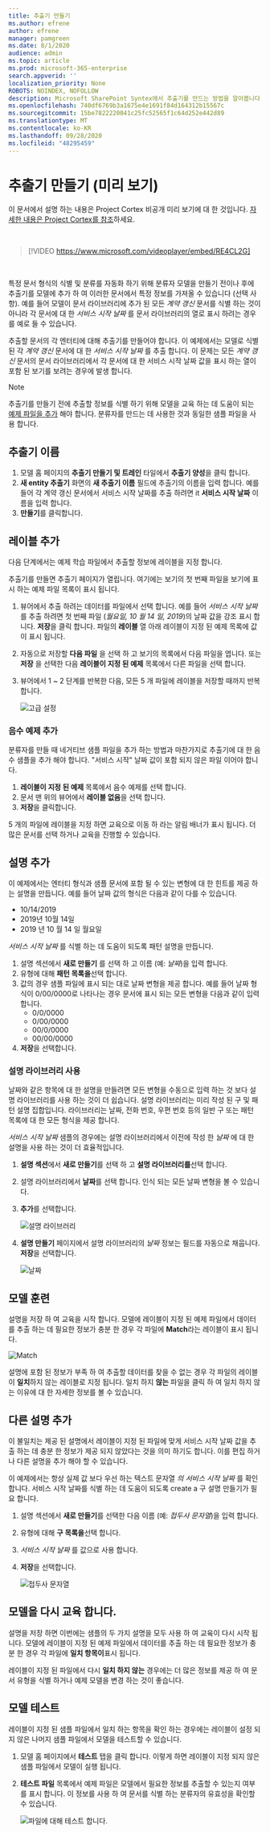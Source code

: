 ```yaml
---
title: 추출기 만들기
ms.author: efrene
author: efrene
manager: pamgreen
ms.date: 8/1/2020
audience: admin
ms.topic: article
ms.prod: microsoft-365-enterprise
search.appverid: ''
localization_priority: None
ROBOTS: NOINDEX, NOFOLLOW
description: Microsoft SharePoint Syntex에서 추출기를 만드는 방법을 알아봅니다.
ms.openlocfilehash: 740df6769b3a1675e4e1691f84d164312b15567c
ms.sourcegitcommit: 15be7822220041c25fc52565f1c64d252e442d89
ms.translationtype: MT
ms.contentlocale: ko-KR
ms.lasthandoff: 09/28/2020
ms.locfileid: "48295459"
---
```

# <a name="create-an-extractor-preview"></a>추출기 만들기 (미리 보기)

이 문서에서 설명 하는 내용은 Project Cortex 비공개 미리 보기에 대 한 것입니다. [자세한 내용은 Project Cortex를 참조](https://aka.ms/projectcortex)하세요.

</br>

> [!VIDEO https://www.microsoft.com/videoplayer/embed/RE4CL2G]

</br> 

특정 문서 형식의 식별 및 분류를 자동화 하기 위해 분류자 모델을 만들기 전이나 후에 추출기를 모델에 추가 하 여 이러한 문서에서 특정 정보를 가져올 수 있습니다 (선택 사항). 예를 들어 모델이 문서 라이브러리에 추가 된 모든 *계약 갱신* 문서를 식별 하는 것이 아니라 각 문서에 대 한 *서비스 시작 날짜* 를 문서 라이브러리의 열로 표시 하려는 경우를 예로 들 수 있습니다.

추출할 문서의 각 엔터티에 대해 추출기를 만들어야 합니다. 이 예제에서는 모델로 식별 된 각 *계약 갱신* 문서에 대 한 *서비스 시작 날짜* 를 추출 합니다. 이 문제는 모든 *계약 갱신* 문서의 문서 라이브러리에서 각 문서에 대 한 서비스 시작 날짜 값을 표시 하는 열이 포함 된 보기를 보려는 경우에 발생 합니다.

> [!NOTE]
> 추출기를 만들기 전에 추출할 정보를 식별 하기 위해 모델을 교육 하는 데 도움이 되는 [예제 파일을 추가](https://docs.microsoft.com/microsoft-365/contentunderstanding/create-a-classifier#add-your-example-files) 해야 합니다. 분류자를 만드는 데 사용한 것과 동일한 샘플 파일을 사용 합니다.

## <a name="name-your-extractor"></a>추출기 이름

1. 모델 홈 페이지의 **추출기 만들기 및 트레인** 타일에서 **추출기 양성**을 클릭 합니다.
2. **새 entity 추출기** 화면의 **새 추출기 이름** 필드에 추출기의 이름을 입력 합니다. 예를 들어 각 계약 갱신 문서에서 서비스 시작 날짜를 추출 하려면 it **서비스 시작 날짜** 이름을 입력 합니다.
3. **만들기**를 클릭합니다.

## <a name="add-a-label"></a>레이블 추가

다음 단계에서는 예제 학습 파일에서 추출할 정보에 레이블을 지정 합니다.

추출기를 만들면 추출기 페이지가 열립니다. 여기에는 보기의 첫 번째 파일을 보기에 표시 하는 예제 파일 목록이 표시 됩니다.

1. 뷰어에서 추출 하려는 데이터를 파일에서 선택 합니다. 예를 들어 *서비스 시작 날짜*를 추출 하려면 첫 번째 파일 (*월요일, 10 월 14 일, 2019*)의 날짜 값을 강조 표시 합니다. **저장**을 클릭 합니다.  파일의 **레이블** 열 아래 레이블이 지정 된 예제 목록에 값이 표시 됩니다.
2. 자동으로 저장할 **다음 파일** 을 선택 하 고 보기의 목록에서 다음 파일을 엽니다. 또는 **저장** 을 선택한 다음 **레이블이 지정 된 예제** 목록에서 다른 파일을 선택 합니다.
3. 뷰어에서 1 ~ 2 단계를 반복한 다음, 모든 5 개 파일에 레이블을 저장할 때까지 반복 합니다.

    ![고급 설정](../media/content-understanding/select-service-start-date.png) 

### <a name="add-a-negative-example"></a>음수 예제 추가

분류자를 만들 때 네거티브 샘플 파일을 추가 하는 방법과 마찬가지로 추출기에 대 한 음수 샘플을 추가 해야 합니다. "서비스 시작" 날짜 값이 포함 되지 않은 파일 이어야 합니다.

1. **레이블이 지정 된 예제** 목록에서 음수 예제를 선택 합니다.
2. 문서 맨 위의 뷰어에서 **레이블 없음**을 선택 합니다.
3. **저장**을 클릭합니다.
 
5 개의 파일에 레이블을 지정 하면 교육으로 이동 하 라는 알림 배너가 표시 됩니다. 더 많은 문서를 선택 하거나 교육을 진행할 수 있습니다. 

## <a name="add-an-explanation"></a>설명 추가

이 예제에서는 엔터티 형식과 샘플 문서에 포함 될 수 있는 변형에 대 한 힌트를 제공 하는 설명을 만듭니다. 예를 들어 날짜 값의 형식은 다음과 같이 다를 수 있습니다.
- 10/14/2019
- 2019년 10월 14일
- 2019 년 10 월 14 일 월요일
 

*서비스 시작 날짜* 를 식별 하는 데 도움이 되도록 패턴 설명을 만듭니다.

1. 설명 섹션에서 **새로 만들기** 를 선택 하 고 이름 (예: *날짜*)을 입력 합니다.
2. 유형에 대해 **패턴 목록을**선택 합니다.
3. 값의 경우 샘플 파일에 표시 되는 대로 날짜 변형을 제공 합니다. 예를 들어 날짜 형식이 0/00/0000로 나타나는 경우 문서에 표시 되는 모든 변형을 다음과 같이 입력 합니다.
    - 0/0/0000
    - 0/00/0000
    - 00/0/0000
    - 00/00/0000
4. **저장**을 선택합니다.

### <a name="use-the-explanation-library"></a>설명 라이브러리 사용

날짜와 같은 항목에 대 한 설명을 만들려면 모든 변형을 수동으로 입력 하는 것 보다 설명 라이브러리를 사용 하는 것이 더 쉽습니다. 설명 라이브러리는 미리 작성 된 구 및 패턴 설명 집합입니다. 라이브러리는 날짜, 전화 번호, 우편 번호 등의 일반 구 또는 패턴 목록에 대 한 모든 형식을 제공 합니다. 

*서비스 시작 날짜* 샘플의 경우에는 설명 라이브러리에서 이전에 작성 한 *날짜* 에 대 한 설명을 사용 하는 것이 더 효율적입니다.

1. **설명 섹션**에서 **새로 만들기**를 선택 하 고 **설명 라이브러리를**선택 합니다.
2. 설명 라이브러리에서 **날짜**를 선택 합니다. 인식 되는 모든 날짜 변형을 볼 수 있습니다.
3. **추가**를 선택합니다.</br>

    ![설명 라이브러리](../media/content-understanding/explanation-library.png) 

4. **설명 만들기** 페이지에서 설명 라이브러리의 *날짜* 정보는 필드를 자동으로 채웁니다. **저장**을 선택합니다.</br>

    ![날짜](../media/content-understanding/date-explanation-library.png) 

## <a name="train-the-model"></a>모델 훈련 

설명을 저장 하 여 교육을 시작 합니다. 모델에 레이블이 지정 된 예제 파일에서 데이터를 추출 하는 데 필요한 정보가 충분 한 경우 각 파일에 **Match**라는 레이블이 표시 됩니다.  

![Match](../media/content-understanding/match2.png) 

설명에 포함 된 정보가 부족 하 여 추출할 데이터를 찾을 수 없는 경우 각 파일의 레이블이 **일치**하지 않는 레이블로 지정 됩니다. 일치 하지 **않는** 파일을 클릭 하 여 일치 하지 않는 이유에 대 한 자세한 정보를 볼 수 있습니다.


## <a name="add-another-explanation"></a>다른 설명 추가

이 불일치는 제공 된 설명에서 레이블이 지정 된 파일에 맞게 서비스 시작 날짜 값을 추출 하는 데 충분 한 정보가 제공 되지 않았다는 것을 의미 하기도 합니다. 이를 편집 하거나 다른 설명을 추가 해야 할 수 있습니다.

이 예제에서는 항상 실제 값 보다 우선 하는 텍스트 문자열 *의 서비스 시작 날짜* 를 확인 합니다. 서비스 시작 날짜를 식별 하는 데 도움이 되도록 create a 구 설명 만들기가 필요 합니다.

1. 설명 섹션에서 **새로 만들기**를 선택한 다음 이름 (예: *접두사 문자열*)을 입력 합니다.
2. 유형에 대해 **구 목록을**선택 합니다.
3. *서비스 시작 날짜* 를 값으로 사용 합니다.
4. **저장**을 선택합니다.

    ![접두사 문자열](../media/content-understanding/prefix-string.png) 

## <a name="train-the-model-again"></a>모델을 다시 교육 합니다.

설명을 저장 하면 이번에는 샘플의 두 가지 설명을 모두 사용 하 여 교육이 다시 시작 됩니다. 모델에 레이블이 지정 된 예제 파일에서 데이터를 추출 하는 데 필요한 정보가 충분 한 경우 각 파일에 **일치 항목이**표시 됩니다. 

레이블이 지정 된 파일에서 다시 **일치 하지 않는** 경우에는 더 많은 정보를 제공 하 여 문서 유형을 식별 하거나 예제 모델을 변경 하는 것이 좋습니다.

## <a name="test-your-model"></a>모델 테스트

레이블이 지정 된 샘플 파일에서 일치 하는 항목을 확인 하는 경우에는 레이블이 설정 되지 않은 나머지 샘플 파일에서 모델을 테스트할 수 있습니다.

1. 모델 홈 페이지에서 **테스트** 탭을 클릭 합니다.  이렇게 하면 레이블이 지정 되지 않은 샘플 파일에서 모델이 실행 됩니다.
2. **테스트 파일** 목록에서 예제 파일은 모델에서 필요한 정보를 추출할 수 있는지 여부를 표시 합니다. 이 정보를 사용 하 여 문서를 식별 하는 분류자의 유효성을 확인할 수 있습니다.

    ![파일에 대해 테스트 합니다.](../media/content-understanding/test-filies-extractor.png) 

